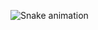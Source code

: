 
![Snake animation](https://github.com/roledbaik/roledbaik/blob/output/github-contribution-grid-snake.svg)
